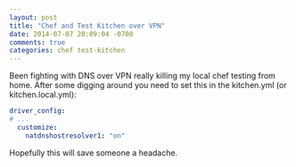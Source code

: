 ```yaml
---
layout: post
title: "Chef and Test Kitchen over VPN"
date: 2014-07-07 20:09:04 -0700
comments: true
categories: chef test-kitchen
---
```


Been fighting with DNS over VPN really killing my local chef testing from home. After some digging around you need to set this in the kitchen.yml (or kitchen.local.yml):

``` yaml kitchen.yml
driver_config:
# ...
  customize:
    natdnshostresolver1: "on"
```

Hopefully this will save someone a headache.
